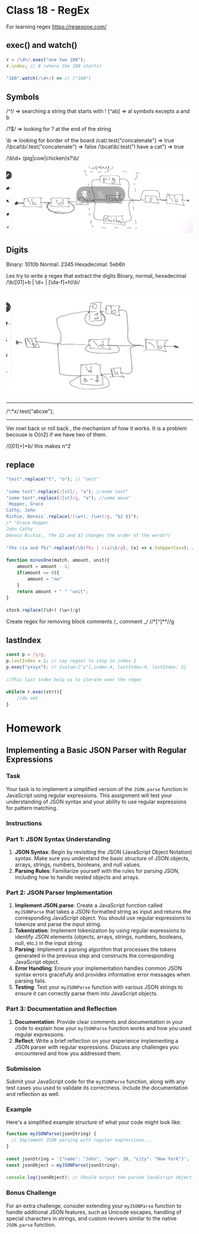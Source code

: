 # Class 18 - RegEx

For learning regex
https://regexone.com/

## exec() and watch()

```js
r = /\d+/.exec("one two 100");
r.index; // 8 (where the 100 starts)

"100".watch(/\d+/) => // ["100"]
```

## Symbols

/^!/ => searching a string that starts with !
[^ab] => al symbols excepts a and b

/?$/ => looking for ? at the end of the string

\b => looking for border of the board
/cat/.test("concatenate") => true
/\bcat\b/.test("concatenate") => false
/\bcat\b/.test("I have a cat") => true

/\b\d+ (pig|cow|chicken)s?\b/

![Alt text](./images/image.png)

## Digits

Binary: 1010b
Normal: 2345
Hexadecimal: 5eb6h

Les try to write a regex that extract the digits
Binary, normal, hexadecimal
/\b([01]+b | \d+ | [\da-f]+h)\b/

![Alt text](./images/image-1.png)

---

/^.\*x/.test("abcxe");

---

Ver rowl back or roll back , the mechanism of how it works. It is a problem becouse is O(n2) if we have two of them.

/([01]+)+b/ this makes n^2

## replace

```js
"test".replace("t", "o"); // "oest"

"some text".replace(/[st]/, "a"); //aome text"
"some text".replace(/[st]/g, "a"); //aome aexa"
`Hopper, Grace
Cathy, John
Richie, Denais`.replace(/(\w+), (\w+)/g, "$2 $1");
/* "Grace Hopper
John Cathy
Denais Richie,, the $2 and $1 changes the order of the words*/

"the cia and fbi".replace(/\b(fbi | cia)\b/g), (x) => x.toUpperCase); // "the CIA and FBI"

function minusOne(match, amount, unit){
    amount = amount - 1;
    if(amount == 0){
        amount = "no"
    }
    return amount + " " "unit";
}

stock.replace((\d+) (\w+)/g)

```

Create regex for removing block comments /_ comment _/
/\/\*[^]\*\*\//g

## lastIndex

```js
const p = /y/g;
p.lastIndex = 2; // say regext to stop in index 2
p.exec("yxxyx"); // {value:["y"],index:4, lastIndex:4, lastIndex: 5}

//This last index help us to iterate over the regex

while(m r.exec(str)){
    //do smt
}
```

# Homework

## Implementing a Basic JSON Parser with Regular Expressions

### Task

Your task is to implement a simplified version of the `JSON.parse` function in JavaScript using regular expressions. This assignment will test your understanding of JSON syntax and your ability to use regular expressions for pattern matching.

### Instructions

### Part 1: JSON Syntax Understanding

1. **JSON Syntax**: Begin by revisiting the JSON (JavaScript Object Notation) syntax. Make sure you understand the basic structure of JSON objects, arrays, strings, numbers, booleans, and null values.
2. **Parsing Rules**: Familiarize yourself with the rules for parsing JSON, including how to handle nested objects and arrays.

### Part 2: JSON Parser Implementation

1. **Implement JSON.parse**: Create a JavaScript function called `myJSONParse` that takes a JSON-formatted string as input and returns the corresponding JavaScript object. You should use regular expressions to tokenize and parse the input string.
2. **Tokenization**: Implement tokenization by using regular expressions to identify JSON elements (objects, arrays, strings, numbers, booleans, null, etc.) in the input string.
3. **Parsing**: Implement a parsing algorithm that processes the tokens generated in the previous step and constructs the corresponding JavaScript object.
4. **Error Handling**: Ensure your implementation handles common JSON syntax errors gracefully and provides informative error messages when parsing fails.
5. **Testing**: Test your `myJSONParse` function with various JSON strings to ensure it can correctly parse them into JavaScript objects.

### Part 3: Documentation and Reflection

1. **Documentation**: Provide clear comments and documentation in your code to explain how your `myJSONParse` function works and how you used regular expressions.
2. **Reflect**: Write a brief reflection on your experience implementing a JSON parser with regular expressions. Discuss any challenges you encountered and how you addressed them.

### Submission

Submit your JavaScript code for the `myJSONParse` function, along with any test cases you used to validate its correctness. Include the documentation and reflection as well.

### Example

Here's a simplified example structure of what your code might look like:

```jsx
function myJSONParse(jsonString) {
  // Implement JSON parsing with regular expressions...
}

const jsonString = '{"name": "John", "age": 30, "city": "New York"}';
const jsonObject = myJSONParse(jsonString);

console.log(jsonObject); // Should output the parsed JavaScript object.

```

### Bonus Challenge

For an extra challenge, consider extending your `myJSONParse` function to handle additional JSON features, such as Unicode escapes, handling of special characters in strings, and custom revivers similar to the native `JSON.parse` function.